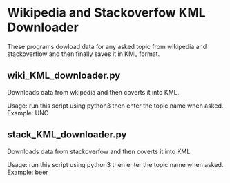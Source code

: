 # Wikipedia and Stackoverfow KML Downloader
These programs dowload data for any asked topic from wikipedia and stackoverflow and then finally saves it in KML format.

## wiki_KML_downloader.py
Downloads data from wkipedia and then coverts it into KML.

Usage: run this script using python3 then enter the topic name when asked. Example: UNO

## stack_KML_downloader.py
Downloads data from stackoverfow and then coverts it into KML.

Usage: run this script using python3 then enter the topic name when asked. Example: beer
